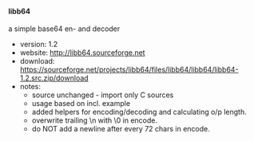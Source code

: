 #### libb64

a simple base64 en- and decoder 

- version: 1.2
- website: http://libb64.sourceforge.net
- download: https://sourceforge.net/projects/libb64/files/libb64/libb64/libb64-1.2.src.zip/download
- notes:
  - source unchanged - import only C sources
  - usage based on incl. example
  - added helpers for encoding/decoding and calculating o/p length.
  - overwrite trailing \n with \0 in encode.
  - do NOT add a newline after every 72 chars in encode.



